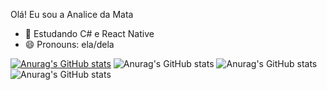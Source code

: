 Olá! Eu sou a Analice da Mata

- 🌱 Estudando C# e React Native
- 😄 Pronouns: ela/dela

[![Anurag's GitHub stats](https://github-readme-stats.vercel.app/api?username=Aninha8925)](https://github.com/anuraghazra/github-readme-stats)
![Anurag's GitHub stats](https://github-readme-stats.vercel.app/api?username=Aninha8925&show=reviews,discussions_started,discussions_answered,prs_merged,prs_merged_percentage)
![Anurag's GitHub stats](https://github-readme-stats.vercel.app/api?username=Aninha8925&show_icons=true)
![Anurag's GitHub stats](https://github-readme-stats.vercel.app/api?username=Aninha8925&show_icons=true&theme=radical)
